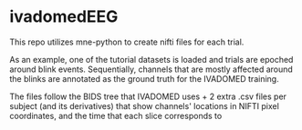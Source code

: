 # ivadomedEEG

This repo utilizes mne-python to create nifti files for each trial.

As an example, one of the tutorial datasets is loaded and trials are epoched around blink events.
Sequentially, channels that are mostly affected around the blinks are annotated as the ground truth for the IVADOMED training.

The files follow the BIDS tree that IVADOMED uses + 2 extra .csv files per subject (and its derivatives) that show channels' locations in NIFTI pixel coordinates, and the time that each slice corresponds to
